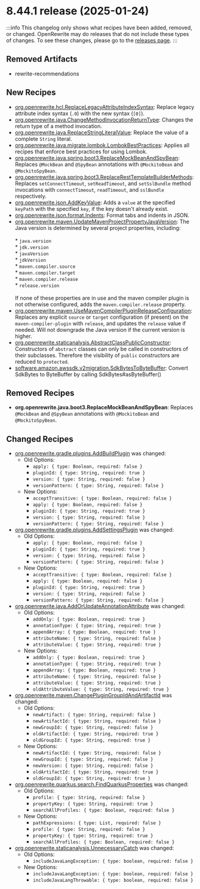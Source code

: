 # 8.44.1 release (2025-01-24)

:::info
This changelog only shows what recipes have been added, removed, or changed. OpenRewrite may do releases that do not include these types of changes. To see these changes, please go to the [releases page](https://github.com/openrewrite/rewrite/releases).
:::

## Removed Artifacts
* rewrite-recommendations

## New Recipes

* [org.openrewrite.hcl.ReplaceLegacyAttributeIndexSyntax](https://docs.openrewrite.org/recipes/hcl/replacelegacyattributeindexsyntax): Replace legacy attribute index syntax (`.0`) with the new syntax (`[0]`). 
* [org.openrewrite.java.ChangeMethodInvocationReturnType](https://docs.openrewrite.org/recipes/java/changemethodinvocationreturntype): Changes the return type of a method invocation. 
* [org.openrewrite.java.ReplaceStringLiteralValue](https://docs.openrewrite.org/recipes/java/replacestringliteralvalue): Replace the value of a complete `String` literal. 
* [org.openrewrite.java.migrate.lombok.LombokBestPractices](https://docs.openrewrite.org/recipes/java/migrate/lombok/lombokbestpractices): Applies all recipes that enforce best practices for using Lombok. 
* [org.openrewrite.java.spring.boot3.ReplaceMockBeanAndSpyBean](https://docs.openrewrite.org/recipes/java/spring/boot3/replacemockbeanandspybean): Replaces `@MockBean` and `@SpyBean` annotations with `@MockitoBean` and `@MockitoSpyBean`. 
* [org.openrewrite.java.spring.boot3.ReplaceRestTemplateBuilderMethods](https://docs.openrewrite.org/recipes/java/spring/boot3/replaceresttemplatebuildermethods): Replaces `setConnectTimeout`, `setReadTimeout`, and `setSslBundle` method invocations with `connectTimeout`, `readTimeout`, and `sslBundle` respectively. 
* [org.openrewrite.json.AddKeyValue](https://docs.openrewrite.org/recipes/json/addkeyvalue): Adds a `value` at the specified `keyPath` with the specified `key`, if the key doesn't already exist. 
* [org.openrewrite.json.format.Indents](https://docs.openrewrite.org/recipes/json/format/indents): Format tabs and indents in JSON. 
* [org.openrewrite.maven.UpdateMavenProjectPropertyJavaVersion](https://docs.openrewrite.org/recipes/maven/updatemavenprojectpropertyjavaversion): The Java version is determined by several project properties, including:<br /><br /> * `java.version`<br /> * `jdk.version`<br /> * `javaVersion`<br /> * `jdkVersion`<br /> * `maven.compiler.source`<br /> * `maven.compiler.target`<br /> * `maven.compiler.release`<br /> * `release.version`<br /><br />If none of these properties are in use and the maven compiler plugin is not otherwise configured, adds the `maven.compiler.release` property. 
* [org.openrewrite.maven.UseMavenCompilerPluginReleaseConfiguration](https://docs.openrewrite.org/recipes/maven/usemavencompilerpluginreleaseconfiguration): Replaces any explicit `source` or `target` configuration (if present) on the `maven-compiler-plugin` with `release`, and updates the `release` value if needed. Will not downgrade the Java version if the current version is higher. 
* [org.openrewrite.staticanalysis.AbstractClassPublicConstructor](https://docs.openrewrite.org/recipes/staticanalysis/abstractclasspublicconstructor): Constructors of `abstract` classes can only be called in constructors of their subclasses. Therefore the visibility of `public` constructors are reduced to `protected`. 
* [software.amazon.awssdk.v2migration.SdkBytesToByteBuffer](https://docs.openrewrite.org/recipes/software/amazon/awssdk/v2migration/sdkbytestobytebuffer): Convert SdkBytes to ByteBuffer by calling SdkBytes#asByteBuffer() 

## Removed Recipes

* **org.openrewrite.java.boot3.ReplaceMockBeanAndSpyBean**: Replaces `@MockBean` and `@SpyBean` annotations with `@MockitoBean` and `@MockitoSpyBean`. 

## Changed Recipes

* [org.openrewrite.gradle.plugins.AddBuildPlugin](https://docs.openrewrite.org/recipes/gradle/plugins/addbuildplugin) was changed:
  * Old Options:
    * `apply: { type: Boolean, required: false }`
    * `pluginId: { type: String, required: true }`
    * `version: { type: String, required: false }`
    * `versionPattern: { type: String, required: false }`
  * New Options:
    * `acceptTransitive: { type: Boolean, required: false }`
    * `apply: { type: Boolean, required: false }`
    * `pluginId: { type: String, required: true }`
    * `version: { type: String, required: false }`
    * `versionPattern: { type: String, required: false }`
* [org.openrewrite.gradle.plugins.AddSettingsPlugin](https://docs.openrewrite.org/recipes/gradle/plugins/addsettingsplugin) was changed:
  * Old Options:
    * `apply: { type: Boolean, required: false }`
    * `pluginId: { type: String, required: true }`
    * `version: { type: String, required: false }`
    * `versionPattern: { type: String, required: false }`
  * New Options:
    * `acceptTransitive: { type: Boolean, required: false }`
    * `apply: { type: Boolean, required: false }`
    * `pluginId: { type: String, required: true }`
    * `version: { type: String, required: false }`
    * `versionPattern: { type: String, required: false }`
* [org.openrewrite.java.AddOrUpdateAnnotationAttribute](https://docs.openrewrite.org/recipes/java/addorupdateannotationattribute) was changed:
  * Old Options:
    * `addOnly: { type: Boolean, required: true }`
    * `annotationType: { type: String, required: true }`
    * `appendArray: { type: Boolean, required: true }`
    * `attributeName: { type: String, required: false }`
    * `attributeValue: { type: String, required: true }`
  * New Options:
    * `addOnly: { type: Boolean, required: true }`
    * `annotationType: { type: String, required: true }`
    * `appendArray: { type: Boolean, required: true }`
    * `attributeName: { type: String, required: false }`
    * `attributeValue: { type: String, required: true }`
    * `oldAttributeValue: { type: String, required: true }`
* [org.openrewrite.maven.ChangePluginGroupIdAndArtifactId](https://docs.openrewrite.org/recipes/maven/changeplugingroupidandartifactid) was changed:
  * Old Options:
    * `newArtifact: { type: String, required: false }`
    * `newArtifactId: { type: String, required: false }`
    * `newGroupId: { type: String, required: false }`
    * `oldArtifactId: { type: String, required: true }`
    * `oldGroupId: { type: String, required: true }`
  * New Options:
    * `newArtifactId: { type: String, required: false }`
    * `newGroupId: { type: String, required: false }`
    * `newVersion: { type: String, required: false }`
    * `oldArtifactId: { type: String, required: true }`
    * `oldGroupId: { type: String, required: true }`
* [org.openrewrite.quarkus.search.FindQuarkusProperties](https://docs.openrewrite.org/recipes/quarkus/search/findquarkusproperties) was changed:
  * Old Options:
    * `profile: { type: String, required: false }`
    * `propertyKey: { type: String, required: true }`
    * `searchAllProfiles: { type: Boolean, required: false }`
  * New Options:
    * `pathExpressions: { type: List, required: false }`
    * `profile: { type: String, required: false }`
    * `propertyKey: { type: String, required: true }`
    * `searchAllProfiles: { type: Boolean, required: false }`
* [org.openrewrite.staticanalysis.UnnecessaryCatch](https://docs.openrewrite.org/recipes/staticanalysis/unnecessarycatch) was changed:
  * Old Options:
    * `includeJavaLangException: { type: boolean, required: false }`
  * New Options:
    * `includeJavaLangException: { type: boolean, required: false }`
    * `includeJavaLangThrowable: { type: boolean, required: false }`